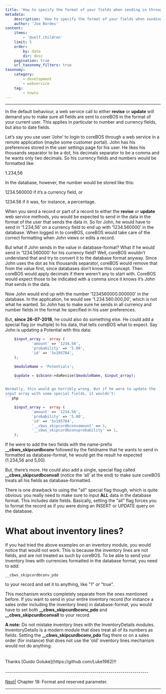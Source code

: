 ```yaml
---
title: 'How to specify the format of your fields when sending in through web service'
metadata:
    description: 'How to specify the format of your fields when sending in through web service'
    author: 'Joe Bordes'
content:
    items:
        - '@self.children'
    limit: 5
    order:
        by: date
        dir: desc
    pagination: true
    url_taxonomy_filters: true
taxonomy:
    category:
        - development
        - webservice
    tag:
        - howto
---
```

---
In the default behaviour, a web service call to either **revise** or
**update** will demand you to make sure all fields are sent to coreBOS
in the format of your current user. This applies in particular to number
and currency fields, but also to date fields.

Let’s say you use user ‘John’ to login to coreBOS through a web service
in a remote application (maybe some customer portal). John has his
preferences stored in the user settings page for his user. He likes his
thousands separator to be a dot, his decimals separator to be a comma
and he wants only two decimals. So his currency fields and numbers would
be formatted like:

1.234,56

In the database, however, the number would be stored like this:

1234.560000 if it’s a currency field, or

1234.56 if it was, for instance, a percentage.

When you send a record or part of a record to either the **revise** or
**update** web service methods, you would be expected to send in the
data in the format of the user that sends the data in. So for John, he
would have to send in ‘1.234,56’ on a currency field to end up with
‘1234.560000’ in the database. When logged in to coreBOS, coreBOS would
take care of the correct formatting when John views or edits a record.

But what if John sends in the value in database-format? What if he would
send in ‘1234.560000’ for his currency field? Well, coreBOS wouldn’t
understand that and try to convert it to the database format anyway.
Since John uses the dot as his thousands separator, coreBOS would remove
that from the value first, since databases don’t know this concept. Then
coreBOS would apply decimals if there weren’t any to start with. CoreBOS
would expect those to be indicated with a comma since it knows it’s John
that sends in the data.

Now John would end up with the number ‘1234560000.000000’ in the
database. In the application, he would see ‘1.234.560.000,00’, which is
not what he wanted. So John has to make sure he sends in all currency
and number fields in the format he specified in his user preferences.

But, **since 26-07-2018**, he could also do something else. He could add
a special flag (or multiple) to his data, that tells coreBOS what to
expect. Say John is updating a Potential with this data:
```php
    $input_array =  array (
            'amount' => '1234.56',
            'probability' => '5.00',
            'id' => '5x195784',
    );

    $moduleName = 'Potentials';

    $update = $cbconn->doRevise($moduleName, $input_array);
    ```

Normally, this would go horribly wrong. But if he were to update the
input array with some special fields, it wouldn’t:
```php

    $input_array =  array (
            'amount' => '1234.56',
            'probability' => '5.00',
            'id' => '5x195784',
            '__cbws_skipcurdbconvamount' => 1,
            '__cbws_skipcurdbconvprobability' => 1,
    );
```   

If he were to add the two fields with the name-prefix
**\_\_cbws\_skipcurdbconv** followed by the fieldname that he wants to
send in formatted as database-format, he would get the result he
expected (1.234,56 and 5,00).

But, there’s more. He could also add a single, special flag called
**\_\_cbws\_skipcurdbconvall** (notice the ‘all’ at the end) to make
sure coreBOS treats all his fields as database-formatted.

There is one drawback to using the "all" special flag though, which is
quite obvious: you really need to make sure to input **ALL** data in the
database format. This includes date fields. Basically, setting the "all"
flag forces you to format the record as if you were doing an INSERT or
UPDATE query on the database.

What about inventory lines?
===========================

If you had tried the above examples on an inventory module, you would
notice that would not work. This is because the inventory lines are not
fields, and are not treated as such by coreBOS. To be able to send your
inventory lines with currencies formatted in the database format, you
need to add:

    __cbws_skipcurdbconv_pdo

to your record and set it to anything, like "1" or "true".

This mechanism works completely separate from the ones mentioned before.
If you want to send in your entire inventory record (for instance a
sales order including the inventory lines) in database-format, you would
have to set both **\_\_cbws\_skipcurdbconv\_pdo** and
**\_\_cbws\_skipcurdbconvall** to your record.

<div class="notices blue"> 
<strong>A note:</strong> Do not mistake inventory
lines with the InventoryDetails modules. InventoryDetails is a modern
module that does treat all of its numbers as fields. Setting the
<strong>__cbws_skipcurdbconv_pdo</strong> flag there or on a sales order (for
instance) that does not use the ‘old’ inventory lines mechanism would
not do anything. </div>
<br>
<br>
<div class="notices blue"> 
Thanks [Guido
Goluke](https://github.com/Luke1982)!! </div>


<br>
------------------------------------------------------------------------

[Next](../10.reservedparameter)| Chapter 18: Format and reserved parameter.


------------------------------------------------------------------------